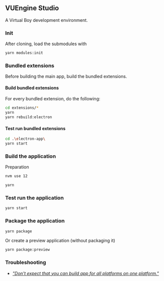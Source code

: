 ## VUEngine Studio

A Virtual Boy development environment.

### Init

After cloning, load the submodules with

```sh
yarn modules:init
```

### Bundled extensions

Before building the main app, build the bundled extensions.

#### Build bundled extensions

For every bundled extension, do the following:

```sh
cd extensions/*
yarn
yarn rebuild:electron
```

#### Test run bundled extensions

```sh
cd .\electron-app\
yarn start
```

### Build the application

Preparation

```sh
nvm use 12
```

```sh
yarn
```

### Test run the application

```sh
yarn start
```

### Package the application

```sh
yarn package
```

Or create a preview application (without packaging it)

```sh
yarn package:preview
```

### Troubleshooting

- [_"Don't expect that you can build app for all platforms on one platform."_](https://www.electron.build/multi-platform-build)
